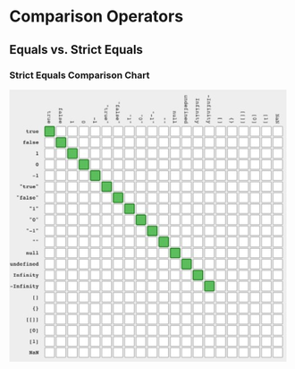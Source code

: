 # Comparison Operators


## Equals vs. Strict Equals

### Strict Equals Comparison Chart

![Strict Equals](https://github.com/toddcf/code-snippets/blob/master/javascript/decisions/equality-chart-strict.jpg)